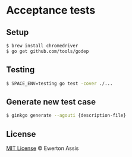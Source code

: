 # Acceptance tests

## Setup

```sh
$ brew install chromedriver
$ go get github.com/tools/godep
```

## Testing

```sh
$ SPACE_ENV=testing go test -cover ./...
```

## Generate new test case

```sh
$ ginkgo generate --agouti {description-file}
```

## License

[MIT License](http://earaujoassis.mit-license.org/) &copy; Ewerton Assis
